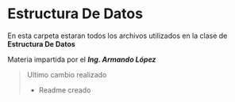 # Estructura De Datos

En esta carpeta estaran todos los archivos utilizados
en la clase de **Estructura De Datos**

Materia impartida por el ***Ing. Armando López***


>Ultimo cambio realizado
>- Readme creado
